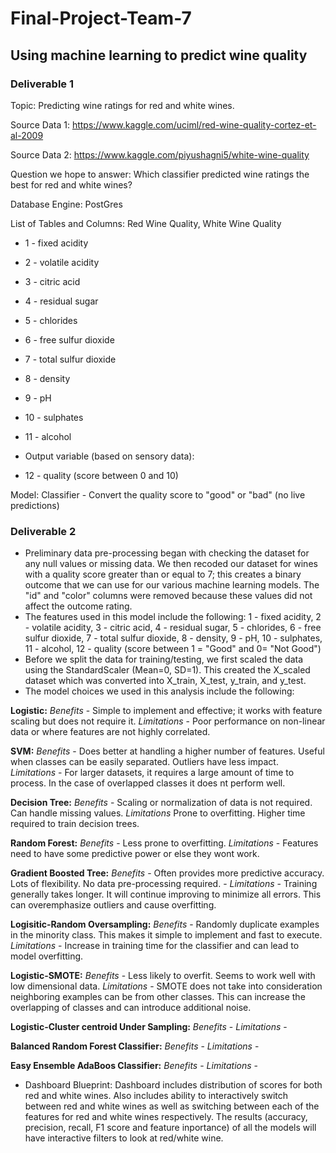 # Final-Project-Team-7

## Using machine learning to predict wine quality

### Deliverable 1

Topic: Predicting wine ratings for red and white wines.

Source Data 1: https://www.kaggle.com/uciml/red-wine-quality-cortez-et-al-2009

Source Data 2: https://www.kaggle.com/piyushagni5/white-wine-quality

Question we hope to answer: Which classifier predicted wine ratings the best for red and white wines?

Database Engine: PostGres

List of Tables and Columns: Red Wine Quality, White Wine Quality

- 1 - fixed acidity

- 2 - volatile acidity

- 3 - citric acid

- 4 - residual sugar

- 5 - chlorides

- 6 - free sulfur dioxide

- 7 - total sulfur dioxide

- 8 - density

- 9 - pH

- 10 - sulphates

- 11 - alcohol

- Output variable (based on sensory data):

- 12 - quality (score between 0 and 10)

Model: Classifier - Convert the quality score to "good" or "bad" (no live predictions)


### Deliverable 2


- Preliminary data pre-processing began with checking the dataset for any null values or missing data.  We then recoded our dataset for wines with a quality score greater than or equal to 7; this creates a binary outcome that we can use for our various machine learning models.  The "id" and "color" columns were removed because these values did not affect the outcome rating.
- The features used in this model include the following:
1 - fixed acidity,
2 - volatile acidity,
3 - citric acid,
4 - residual sugar,
5 - chlorides,
6 - free sulfur dioxide,
7 - total sulfur dioxide,
8 - density,
9 - pH,
10 - sulphates,
11 - alcohol,
12 - quality (score between 1 = "Good" and 0= "Not Good")
- Before we split the data for training/testing, we first scaled the data using the StandardScaler (Mean=0, SD=1).  This created the X_scaled dataset which was converted into X_train, X_test, y_train, and y_test.  
- The model choices we used in this analysis include the following:

**Logistic:** _Benefits_ - Simple to implement and effective; it works with feature scaling but does not require it.  _Limitations_ - Poor performance on non-linear data or where features are not highly correlated.

**SVM:** _Benefits_ - Does better at handling a higher number of features.  Useful when classes can be easily separated.  Outliers have less impact.  _Limitations_ - For larger datasets, it requires a large amount of time to process.  In the case of overlapped classes it does nt perform well.

**Decision Tree:** _Benefits_ - Scaling or normalization of data is not required.  Can handle missing values.  _Limitations_ Prone to overfitting.  Higher time required to train decision trees.

**Random Forest:** _Benefits_ - Less prone to overfitting.  _Limitations_ - Features need to have some predictive power or else they wont work.

**Gradient Boosted Tree:** _Benefits_ - Often provides more predictive accuracy. Lots of flexibility. No data pre-processing required. - _Limitations_ - Training generally takes longer. It will continue improving to minimize all errors. This can overemphasize outliers and cause overfitting.

**Logisitic-Random Oversampling:** _Benefits_ - Randomly duplicate examples in the minority class. This makes it simple to implement and fast to execute. _Limitations_ - Increase in training time for the classifier and can lead to model overfitting.

**Logistic-SMOTE:** _Benefits_ -  Less likely to overfit. Seems to work well with low dimensional data. _Limitations_ - SMOTE does not take into consideration neighboring examples can be from other classes. This can increase the overlapping of classes and can introduce additional noise.

**Logistic-Cluster centroid Under Sampling:** _Benefits_ - _Limitations_ -

**Balanced Random Forest Classifier:** _Benefits_ - _Limitations_ -

**Easy Ensemble AdaBoos Classifier:** _Benefits_ - _Limitations_ -

- Dashboard Blueprint: Dashboard includes distribution of scores for both red and white wines.  Also includes ability to interactively switch between red and white wines as well as switching between each of the features for red and white wines respectively. The results (accuracy, precision, recall, F1 score and feature inportance) of all the models will have interactive filters to look at red/white wine. 
